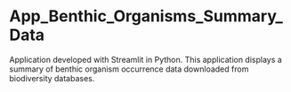 # App_Benthic_Organisms_Summary_Data
Application developed with Streamlit in Python. This application displays a summary of benthic organism occurrence data downloaded from biodiversity databases.
